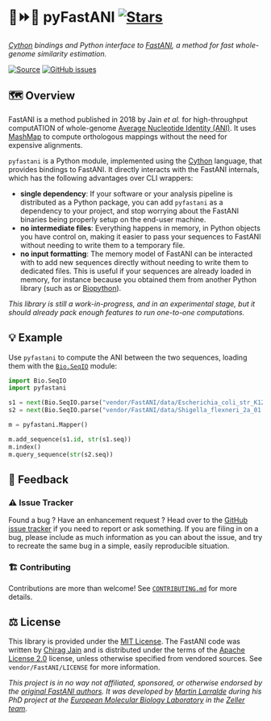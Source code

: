 # 🐍⏩🧬 pyFastANI [![Stars](https://img.shields.io/github/stars/althonos/pyfastani.svg?style=social&maxAge=3600&label=Star)](https://github.com/althonos/pyfastani/stargazers)

*[Cython](https://cython.org/) bindings and Python interface to [FastANI](https://github.com/ParBLiSS/FastANI/), a method for fast whole-genome similarity estimation.*

[![Source](https://img.shields.io/badge/source-GitHub-303030.svg?maxAge=2678400&style=flat-square)](https://github.com/althonos/pyfastani/)
[![GitHub issues](https://img.shields.io/github/issues/althonos/pyfastani.svg?style=flat-square&maxAge=600)](https://github.com/althonos/pyfastani/issues)

## 🗺️ Overview

FastANI is a method published in 2018 by Jain *et al.* for high-throughput
computATION of whole-genome [Average Nucleotide Identity (ANI)](https://img.jgi.doe.gov/docs/ANI.pdf).
It uses [MashMap](https://github.com/marbl/MashMap) to compute orthologous mappings
without the need for expensive alignments.


`pyfastani` is a Python module, implemented using the [Cython](https://cython.org/)
language, that provides bindings to FastANI. It directly interacts with the
FastANI internals, which has the following advantages over CLI wrappers:

- **single dependency**: If your software or your analysis pipeline is
  distributed as a Python package, you can add `pyfastani` as a dependency to
  your project, and stop worrying about the FastANI binaries being properly
  setup on the end-user machine.
- **no intermediate files**: Everything happens in memory, in Python objects
  you have control on, making it easier to pass your sequences to FastANI
  without needing to write them to a temporary file.
- **no input formatting**: The memory model of FastANI can be interacted with
  to add new sequences directly without needing to write them to dedicated
  files. This is useful if your sequences are already loaded in memory,
  for instance because you obtained them from another Python library (such as
  or [Biopython](https://biopython.org/)).

*This library is still a work-in-progress, and in an experimental stage,
but it should already pack enough features to run one-to-one computations.*


## 💡 Example

Use `pyfastani` to compute the ANI between the two sequences, loading them
with the [`Bio.SeqIO`](https://biopython.org/wiki/SeqIO) module:

```python
import Bio.SeqIO
import pyfastani

s1 = next(Bio.SeqIO.parse("vendor/FastANI/data/Escherichia_coli_str_K12_MG1655.fna", "fasta"))
s2 = next(Bio.SeqIO.parse("vendor/FastANI/data/Shigella_flexneri_2a_01.fna", "fasta"))

m = pyfastani.Mapper()

m.add_sequence(s1.id, str(s1.seq))
m.index()
m.query_sequence(str(s2.seq))
```

## 💭 Feedback

### ⚠️ Issue Tracker

Found a bug ? Have an enhancement request ? Head over to the [GitHub issue
tracker](https://github.com/althonos/pyFastANI/issues) if you need to report
or ask something. If you are filing in on a bug, please include as much
information as you can about the issue, and try to recreate the same bug
in a simple, easily reproducible situation.

### 🏗️ Contributing

Contributions are more than welcome! See
[`CONTRIBUTING.md`](https://github.com/althonos/pyFastANI/blob/master/CONTRIBUTING.md)
for more details.


## ⚖️ License

This library is provided under the [MIT License](https://choosealicense.com/licenses/mit/).
The FastANI code was written by [Chirag Jain](https://github.com/cjain7)
and is distributed under the terms of the
[Apache License 2.0](https://choosealicense.com/licenses/apache-2.0/) license,
unless otherwise specified from vendored sources.
See `vendor/FastANI/LICENSE` for more information.

*This project is in no way not affiliated, sponsored, or otherwise endorsed
by the [original FastANI authors](https://github.com/cjain7). It was developed by
[Martin Larralde](https://github.com/althonos/) during his PhD project
at the [European Molecular Biology Laboratory](https://www.embl.de/) in
the [Zeller team](https://github.com/zellerlab).*
